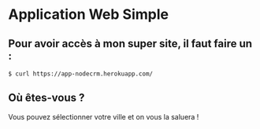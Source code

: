 # Application Web Simple

## Pour avoir accès à mon super site, il faut faire un :
```
$ curl https://app-nodecrm.herokuapp.com/
```

## Où êtes-vous ?
Vous pouvez sélectionner votre ville et on vous la saluera !
